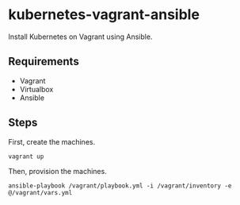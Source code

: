 # kubernetes-vagrant-ansible
Install Kubernetes on Vagrant using Ansible.

## Requirements

- Vagrant
- Virtualbox
- Ansible

## Steps

First, create the machines.

```
vagrant up
```

Then, provision the machines.

```
ansible-playbook /vagrant/playbook.yml -i /vagrant/inventory -e @/vagrant/vars.yml
```
